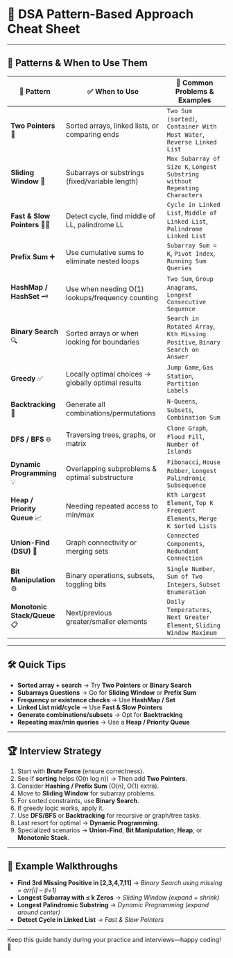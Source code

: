 # 🚀 DSA Pattern-Based Approach Cheat Sheet

---

## 🧭 Patterns & When to Use Them

| 🧩 Pattern                 | ✅ When to Use                                                                 | 📌 Common Problems & Examples |
|---------------------------|----------------------------------------------------------------------------------|------------------------------|
| **Two Pointers** 🧩       | Sorted arrays, linked lists, or comparing ends                                 | `Two Sum (sorted)`, `Container With Most Water`, `Reverse Linked List` |
| **Sliding Window** 🌊     | Subarrays or substrings (fixed/variable length)                                | `Max Subarray of Size K`, `Longest Substring without Repeating Characters` |
| **Fast & Slow Pointers** 🐢🐇 | Detect cycle, find middle of LL, palindrome LL                                | `Cycle in Linked List`, `Middle of Linked List`, `Palindrome Linked List` |
| **Prefix Sum** ➕          | Use cumulative sums to eliminate nested loops                                   | `Subarray Sum = K`, `Pivot Index`, `Running Sum Queries` |
| **HashMap / HashSet** 🗝️ | Use when needing O(1) lookups/frequency counting                                | `Two Sum`, `Group Anagrams`, `Longest Consecutive Sequence` |
| **Binary Search** 🔍       | Sorted arrays or when looking for boundaries                                   | `Search in Rotated Array`, `Kth Missing Positive`, `Binary Search on Answer` |
| **Greedy** ✅             | Locally optimal choices → globally optimal results                               | `Jump Game`, `Gas Station`, `Partition Labels` |
| **Backtracking** 🧠        | Generate all combinations/permutations                                         | `N-Queens`, `Subsets`, `Combination Sum` |
| **DFS / BFS** 🌐           | Traversing trees, graphs, or matrix                                             | `Clone Graph`, `Flood Fill`, `Number of Islands` |
| **Dynamic Programming** 💡 | Overlapping subproblems & optimal substructure                                 | `Fibonacci`, `House Robber`, `Longest Palindromic Subsequence` |
| **Heap / Priority Queue** 📈 | Needing repeated access to min/max                                             | `Kth Largest Element`, `Top K Frequent Elements`, `Merge K Sorted Lists` |
| **Union-Find (DSU)** 🔗    | Graph connectivity or merging sets                                             | `Connected Components`, `Redundant Connection` |
| **Bit Manipulation** ⚙️   | Binary operations, subsets, toggling bits                                      | `Single Number`, `Sum of Two Integers`, `Subset Enumeration` |
| **Monotonic Stack/Queue** 📋 | Next/previous greater/smaller elements                                        | `Daily Temperatures`, `Next Greater Element`, `Sliding Window Maximum` |

---

## 🛠️ Quick Tips

- **Sorted array + search** → Try **Two Pointers** or **Binary Search**  
- **Subarrays Questions** → Go for **Sliding Window** or **Prefix Sum**  
- **Frequency or existence checks** → Use **HashMap / Set**  
- **Linked List mid/cycle** → Use **Fast & Slow Pointers**  
- **Generate combinations/subsets** → Opt for **Backtracking**  
- **Repeating max/min queries** → Use a **Heap / Priority Queue**

---

## 🏆 Interview Strategy

1. Start with **Brute Force** (ensure correctness).  
2. See if **sorting** helps (O(n log n)) → Then add **Two Pointers**.  
3. Consider **Hashing / Prefix Sum** (O(n), O(1) extra).  
4. Move to **Sliding Window** for subarray problems.  
5. For sorted constraints, use **Binary Search**.  
6. If greedy logic works, apply it.  
7. Use **DFS/BFS** or **Backtracking** for recursive or graph/tree tasks.  
8. Last resort for optimal → **Dynamic Programming**.  
9. Specialized scenarios → **Union-Find**, **Bit Manipulation**, **Heap**, or **Monotonic Stack**.

---

## 📘 Example Walkthroughs

- **Find 3rd Missing Positive in [2,3,4,7,11]** → *Binary Search using missing = arr[i] – (i+1)*  
- **Longest Subarray with ≤ k Zeros** → *Sliding Window (expand + shrink)*  
- **Longest Palindromic Substring** → *Dynamic Programming (expand around center)*  
- **Detect Cycle in Linked List** → *Fast & Slow Pointers*

---

Keep this guide handy during your practice and interviews—happy coding! 🚀